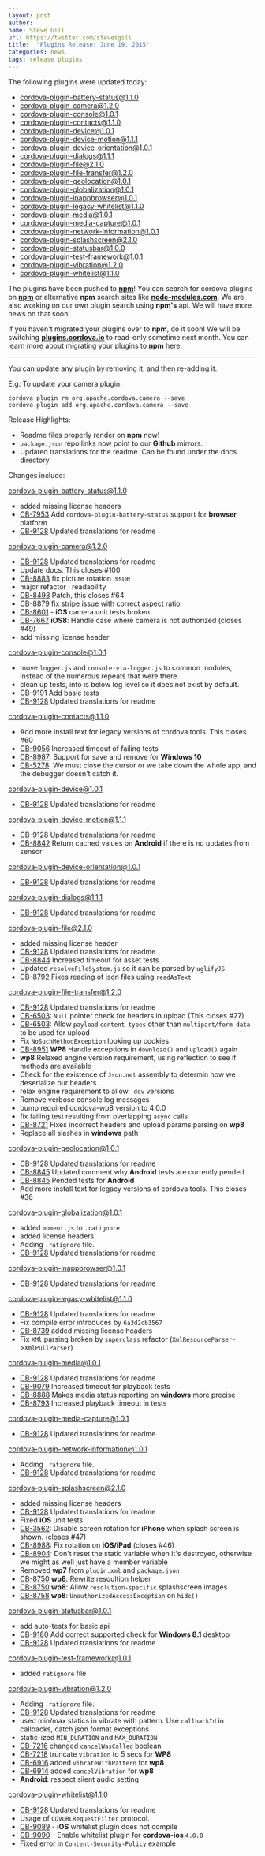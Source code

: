 ```yaml
---
layout: post
author:
name: Steve Gill
url: https://twitter.com/stevesgill
title:  "Plugins Release: June 19, 2015"
categories: news
tags: release plugins
---
```

The following plugins were updated today:

* cordova-plugin-battery-status@1.1.0
* cordova-plugin-camera@1.2.0
* cordova-plugin-console@1.0.1
* cordova-plugin-contacts@1.1.0
* cordova-plugin-device@1.0.1
* cordova-plugin-device-motion@1.1.1
* cordova-plugin-device-orientation@1.0.1
* cordova-plugin-dialogs@1.1.1
* cordova-plugin-file@2.1.0
* cordova-plugin-file-transfer@1.2.0
* cordova-plugin-geolocation@1.0.1
* cordova-plugin-globalization@1.0.1
* cordova-plugin-inappbrowser@1.0.1
* cordova-plugin-legacy-whitelist@1.1.0
* cordova-plugin-media@1.0.1
* cordova-plugin-media-capture@1.0.1
* cordova-plugin-network-information@1.0.1
* cordova-plugin-splashscreen@2.1.0
* cordova-plugin-statusbar@1.0.0
* cordova-plugin-test-framework@1.0.1
* cordova-plugin-vibration@1.2.0
* cordova-plugin-whitelist@1.1.0

The plugins have been pushed to [**npm**](https://www.npmjs.com/)! You can search for cordova plugins on [**npm**](https://www.npmjs.com/search?q=ecosystem%3Acordova) or alternative **npm** search sites like [**node-modules.com**](http://node-modules.com/search?q=ecosystem%3Acordova). We are also working on our own plugin search using **npm's** api. We will have more news on that soon!

If you haven't migrated your plugins over to **npm**, do it soon! We will be switching [**plugins.cordova.io**](http://plugins.cordova.io/) to read-only sometime next month. You can learn more about migrating your plugins to **npm** [here](http://cordova.apache.org/announcements/2015/04/21/plugins-release-and-move-to-npm.html).

----
You can update any plugin by removing it, and then re-adding it.

 E.g. To update your camera plugin:

    cordova plugin rm org.apache.cordova.camera --save
    cordova plugin add org.apache.cordova.camera --save

Release Highlights:
* Readme files properly render on **npm** now!
* `package.json` repo links now point to our **Github** mirrors.
* Updated translations for the readme. Can be found under the docs directory.

Changes include:
<!--more-->

cordova-plugin-battery-status@1.1.0
* added missing license headers
* [CB-7953](https://issues.apache.org/jira/browse/CB-7953) Add `cordova-plugin-battery-status` support for **browser** platform
* [CB-9128](https://issues.apache.org/jira/browse/CB-9128) Updated translations for readme

cordova-plugin-camera@1.2.0
* [CB-9128](https://issues.apache.org/jira/browse/CB-9128) Updated translations for readme
* Update docs. This closes #100
* [CB-8883](https://issues.apache.org/jira/browse/CB-8883) fix picture rotation issue
* major refactor : readability
* [CB-8498](https://issues.apache.org/jira/browse/CB-8498) Patch, this closes #64
* [CB-8879](https://issues.apache.org/jira/browse/CB-8879) fix stripe issue with correct aspect ratio
* [CB-8601](https://issues.apache.org/jira/browse/CB-8601) - **iOS** camera unit tests broken
* [CB-7667](https://issues.apache.org/jira/browse/CB-7667) **iOS8**: Handle case where camera is not authorized (closes #49)
* add missing license header

cordova-plugin-console@1.0.1
* move `logger.js` and `console-via-logger.js` to common modules, instead of the numerous repeats that were there.
* clean up tests, info is below log level so it does not exist by default.
* [CB-9191](https://issues.apache.org/jira/browse/CB-9191) Add basic tests
* [CB-9128](https://issues.apache.org/jira/browse/CB-9128) Updated translations for readme

cordova-plugin-contacts@1.1.0
* Add more install text for legacy versions of cordova tools. This closes #60
* [CB-9056](https://issues.apache.org/jira/browse/CB-9056) Increased timeout of failing tests
* [CB-8987](https://issues.apache.org/jira/browse/CB-8987): Support for save and remove for **Windows 10**
* [CB-5278](https://issues.apache.org/jira/browse/CB-5278): We must close the cursor or we take down the whole app, and the debugger doesn't catch it.

cordova-plugin-device@1.0.1
* [CB-9128](https://issues.apache.org/jira/browse/CB-9128) Updated translations for readme

cordova-plugin-device-motion@1.1.1
* [CB-9128](https://issues.apache.org/jira/browse/CB-9128) Updated translations for readme
* [CB-8842](https://issues.apache.org/jira/browse/CB-8842) Return cached values on **Android** if there is no updates from sensor

cordova-plugin-device-orientation@1.0.1
* [CB-9128](https://issues.apache.org/jira/browse/CB-9128) Updated translations for readme

cordova-plugin-dialogs@1.1.1
* [CB-9128](https://issues.apache.org/jira/browse/CB-9128) Updated translations for readme

cordova-plugin-file@2.1.0
* added missing license header
* [CB-9128](https://issues.apache.org/jira/browse/CB-9128) Updated translations for readme
* [CB-8844](https://issues.apache.org/jira/browse/CB-8844) Increased timeout for asset tests
* Updated `resolveFileSystem.js` so it can be parsed by `uglifyJS`
* [CB-8792](https://issues.apache.org/jira/browse/CB-8792) Fixes reading of json files using `readAsText`

cordova-plugin-file-transfer@1.2.0
* [CB-9128](https://issues.apache.org/jira/browse/CB-9128) Updated translations for readme
* [CB-6503](https://issues.apache.org/jira/browse/CB-6503): `Null` pointer check for headers in upload (This closes #27)
* [CB-6503](https://issues.apache.org/jira/browse/CB-6503): Allow `payload` `content-types` other than `multipart/form-data` to be used for upload
* Fix `NoSuchMethodException` looking up cookies.
* [CB-8951](https://issues.apache.org/jira/browse/CB-8951) **WP8** Handle exceptions in `download()` and `upload()` again
* **wp8** Relaxed engine version requirement, using reflection to see if methods are available
* Check for the existence of `Json.net` assembly to determin how we deserialize our headers.
* relax engine requirement to allow `-dev` versions
* Remove verbose console log messages
* bump required cordova-wp8 version to 4.0.0
* fix failing test resulting from overlapping `async` calls
* [CB-8721](https://issues.apache.org/jira/browse/CB-8721) Fixes incorrect headers and upload params parsing on **wp8**
* Replace all slashes in **windows** path

cordova-plugin-geolocation@1.0.1
* [CB-9128](https://issues.apache.org/jira/browse/CB-9128) Updated translations for readme
* [CB-8845](https://issues.apache.org/jira/browse/CB-8845) Updated comment why **Android** tests are currently pended
* [CB-8845](https://issues.apache.org/jira/browse/CB-8845) Pended tests for **Android**
* Add more install text for legacy versions of cordova tools. This closes #36

cordova-plugin-globalization@1.0.1
* added `moment.js` to `.ratignore`
* added license headers
* Adding `.ratignore` file.
* [CB-9128](https://issues.apache.org/jira/browse/CB-9128) Updated translations for readme

cordova-plugin-inappbrowser@1.0.1
* [CB-9128](https://issues.apache.org/jira/browse/CB-9128) Updated translations for readme

cordova-plugin-legacy-whitelist@1.1.0
* [CB-9128](https://issues.apache.org/jira/browse/CB-9128) Updated translations for readme
* Fix compile error introduces by `6a3d2cb3567`
* [CB-8739](https://issues.apache.org/jira/browse/CB-8739) added missing license headers
* Fix `XMl` parsing broken by `superclass` refactor (`XmlResourceParser`->`XmlPullParser`)

cordova-plugin-media@1.0.1
* [CB-9128](https://issues.apache.org/jira/browse/CB-9128) Updated translations for readme
* [CB-9079](https://issues.apache.org/jira/browse/CB-9079) Increased timeout for playback tests
* [CB-8888](https://issues.apache.org/jira/browse/CB-8888) Makes media status reporting on **windows** more precise
* [CB-8793](https://issues.apache.org/jira/browse/CB-8793) Increased playback timeout in tests

cordova-plugin-media-capture@1.0.1
* [CB-9128](https://issues.apache.org/jira/browse/CB-9128) Updated translations for readme

cordova-plugin-network-information@1.0.1
* Adding `.ratignore` file.
* [CB-9128](https://issues.apache.org/jira/browse/CB-9128) Updated translations for readme

cordova-plugin-splashscreen@2.1.0
* added missing license headers
* [CB-9128](https://issues.apache.org/jira/browse/CB-9128) Updated translations for readme
* Fixed **iOS** unit tests.
* [CB-3562](https://issues.apache.org/jira/browse/CB-3562): Disable screen rotation for **iPhone** when splash screen is shown. (closes #47)
* [CB-8988](https://issues.apache.org/jira/browse/CB-8988): Fix rotation on **iOS/iPad** (closes #46)
* [CB-8904](https://issues.apache.org/jira/browse/CB-8904): Don't reset the static variable when it's destroyed, otherwise we might as well just have a member variable
* Removed **wp7** from `plugin.xml` and `package.json`
* [CB-8750](https://issues.apache.org/jira/browse/CB-8750) **wp8**: Rewrite resoultion helper
* [CB-8750](https://issues.apache.org/jira/browse/CB-8750) **wp8**: Allow `resolution-specific` splashscreen images
* [CB-8758](https://issues.apache.org/jira/browse/CB-8758) **wp8**: `UnauthorizedAccessException` on `hide()`

cordova-plugin-statusbar@1.0.1
* add auto-tests for basic api
* [CB-9180](https://issues.apache.org/jira/browse/CB-9180) Add correct supported check for **Windows 8.1** desktop
* [CB-9128](https://issues.apache.org/jira/browse/CB-9128) Updated translations for readme 

cordova-plugin-test-framework@1.0.1
* added `ratignore` file

cordova-plugin-vibration@1.2.0
* Adding `.ratignore` file.
* [CB-9128](https://issues.apache.org/jira/browse/CB-9128) Updated translations for readme
* used min/max statics in vibrate with pattern. Use `callbackId` in callbacks, catch json format exceptions
* static-ized `MIN_DURATION` and `MAX_DURATION`
* [CB-7216](https://issues.apache.org/jira/browse/CB-7216) changed `cancelWasCalled` boolean
* [CB-7218](https://issues.apache.org/jira/browse/CB-7218) truncate `vibration` to 5 secs for **WP8**
* [CB-6916](https://issues.apache.org/jira/browse/CB-6916) added `vibrateWithPattern` for **wp8**
* [CB-6914](https://issues.apache.org/jira/browse/CB-6914) added `cancelVibration` for **wp8**
* **Android**: respect silent audio setting

cordova-plugin-whitelist@1.1.0
* [CB-9128](https://issues.apache.org/jira/browse/CB-9128) Updated translations for readme
* Usage of `CDVURLRequestFilter` protocol.
* [CB-9089](https://issues.apache.org/jira/browse/CB-9089) - **iOS** whitelist plugin does not compile
* [CB-9090](https://issues.apache.org/jira/browse/CB-9090) - Enable whitelist plugin for **cordova-ios** `4.0.0`
* Fixed error in `Content-Security-Policy` example
